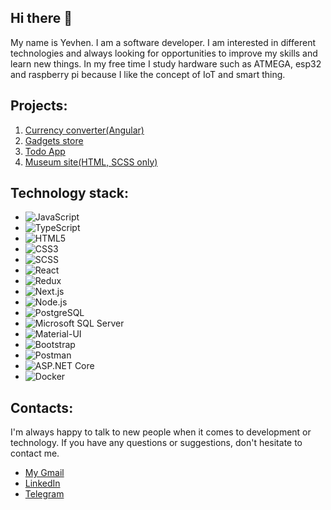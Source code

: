 ## Hi there 👋

My name is Yevhen. I am a software developer. 
I am interested in different technologies and always looking for opportunities to improve my skills and learn new things.
In my free time I study hardware such as ATMEGA, esp32 and raspberry pi because I like the concept of IoT and smart thing.

## Projects:
1. [Currency converter(Angular)](https://currency-converter-1-ivory.vercel.app/)
2. [Gadgets store](https://underheel.github.io/product_catalog/#/)
3. [Todo App](https://mate-academy.github.io/react_todo-app-with-api/)
4. [Museum site(HTML, SCSS only)](https://yevhenostrovskiy.github.io/layout_landing-page/)

## Technology stack:
- ![JavaScript](https://img.shields.io/badge/-JavaScript-F7DF1E?style=flat-square&logo=javascript&logoColor=black)
- ![TypeScript](https://img.shields.io/badge/-TypeScript-3178C6?style=flat-square&logo=typescript&logoColor=white)
- ![HTML5](https://img.shields.io/badge/-HTML5-E34F26?style=flat-square&logo=html5&logoColor=white)
- ![CSS3](https://img.shields.io/badge/-CSS3-1572B6?style=flat-square&logo=css3&logoColor=white)
- ![SCSS](https://img.shields.io/badge/-SCSS-CC6699?style=flat-square&logo=sass&logoColor=white)
- ![React](https://img.shields.io/badge/-React-61DAFB?style=flat-square&logo=react&logoColor=black)
- ![Redux](https://img.shields.io/badge/-Redux-764ABC?style=flat-square&logo=redux&logoColor=white)
- ![Next.js](https://img.shields.io/badge/-Next.js-000000?style=flat-square&logo=next.js&logoColor=white)
- ![Node.js](https://img.shields.io/badge/-Node.js-339933?style=flat-square&logo=node.js&logoColor=white)
- ![PostgreSQL](https://img.shields.io/badge/-PostgreSQL-336791?style=flat-square&logo=postgresql&logoColor=white)
- ![Microsoft SQL Server](https://img.shields.io/badge/-Microsoft%20SQL%20Server-CC2927?style=flat-square&logo=microsoft%20sql%20server&logoColor=white)
- ![Material-UI](https://img.shields.io/badge/-Material_UI-0081CB?style=flat-square&logo=material-ui&logoColor=white)
- ![Bootstrap](https://img.shields.io/badge/-Bootstrap-563D7C?style=flat-square&logo=bootstrap&logoColor=white)
- ![Postman](https://img.shields.io/badge/-Postman-FF6C37?style=flat-square&logo=postman&logoColor=white)
- ![ASP.NET Core](https://img.shields.io/badge/-ASP.NET%20Core-512BD4?style=flat-square&logo=.net&logoColor=white)
- ![Docker](https://img.shields.io/badge/-Docker-2496ED?style=flat-square&logo=docker&logoColor=white)

## Contacts:
  I'm always happy to talk to new people when it comes to development or technology. If you have any questions or suggestions, don't hesitate to contact me.
- [My Gmail](yevhenostrovskyi9@gmail.com)
- [LinkedIn](www.linkedin.com/in/yevhen-ostrovskyi)
- [Telegram](https://t.me/ostriyjeka)
